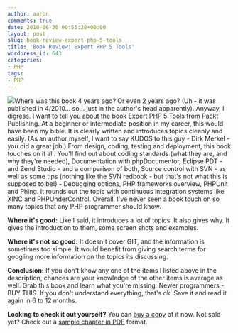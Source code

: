 ```yaml
---
author: aaron
comments: true
date: 2010-06-30 00:55:28+00:00
layout: post
slug: book-review-expert-php-5-tools
title: 'Book Review: Expert PHP 5 Tools'
wordpress_id: 643
categories:
- PHP
tags:
- PHP
---
```


[![](http://aaronsaray.com/blog/wp-content/uploads/2010/06/8389_MockupCover-243x300.jpg)](http://aaronsaray.com/blog/wp-content/uploads/2010/06/8389_MockupCover.jpg)Where was this book 4 years ago?  Or even 2 years ago?  (Uh - it was published in 4/2010... so... just in the author's head apparently).  Anyway, I digress.  I want to tell you about the book Expert PHP 5 Tools from Packt Publishing.  At a beginner or intermediate position in my career, this would have been my bible.  It is clearly written and introduces topics cleanly and easily.  (As an author myself, I want to say KUDOS to this guy - Dirk Merkel - you did a great job.)  From design, coding, testing and deployment, this book touches on it all.  You'll find out about coding standards (what they are, and why they're needed), Documentation with phpDocumentor, Eclipse PDT - and Zend Studio - and a comparison of both, Source control with SVN - as well as some tips (nothing like the SVN redbook - but that's not what this is supposed to be!) - Debugging options, PHP frameworks overview, PHPUnit and Phing.  It rounds out the topic with continuous integration systems like XINC and PHPUnderControl.  Overall, I've never seen a book touch on so many topics that any PHP programmer should know.

**Where it's good:**
Like I said, it introduces a lot of topics.  It also gives why.  It gives the introduction to them, some screen shots and examples.

**Where it's not so good:**
It doesn't cover GIT, and the information is sometimes too simple.  It would benefit from giving search terms for googling more information on the topics its discussing.

**Conclusion:**
If you don't know any one of the items I listed above in the description, chances are your knowledge of the other items is average as well.  Grab this book and learn what you're missing.  Newer programmers - BUY THIS.  If you don't understand everything, that's ok.  Save it and read it again in 6 to 12 months.

**Looking to check it out yourself?**
You can [buy a copy](https://www.packtpub.com/expert-php-5-tools/book) of it now.  Not sold yet?  Check out a [sample chapter in PDF]( https://www.packtpub.com/sites/default/files/8389_Expert%20PHP%20Development_SampleChapter.pdf) format.
